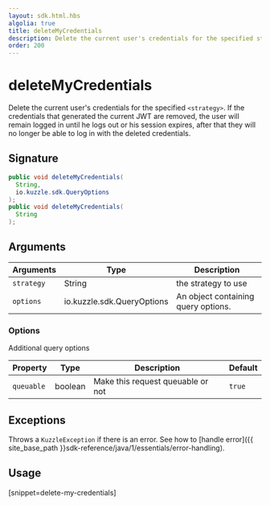 ```yaml
---
layout: sdk.html.hbs
algolia: true
title: deleteMyCredentials
description: Delete the current user's credentials for the specified strategy
order: 200
---
```


# deleteMyCredentials

Delete the current user's credentials for the specified `<strategy>`. If the credentials that generated the current JWT are removed, the user will remain logged in until he logs out or his session expires, after that they will no longer be able to log in with the deleted credentials.

## Signature

```java
public void deleteMyCredentials(
  String,
  io.kuzzle.sdk.QueryOptions
);
public void deleteMyCredentials(
  String
);
```

## Arguments

| Arguments    | Type    | Description
|--------------|---------|-------------
| `strategy` | String | the strategy to use
| `options`  | io.kuzzle.sdk.QueryOptions    | An object containing query options.


### **Options**

Additional query options

| Property     | Type    | Description                       | Default |
| ---------- | ------- | --------------------------------- | ------- |
| `queuable` | boolean | Make this request queuable or not | `true`  |

## Exceptions

Throws a `KuzzleException` if there is an error. See how to [handle error]({{ site_base_path }}sdk-reference/java/1/essentials/error-handling).

## Usage

[snippet=delete-my-credentials]
